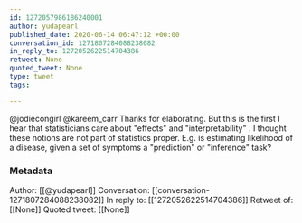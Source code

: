 ```yaml
---
id: 1272057986186240001
author: yudapearl
published_date: 2020-06-14 06:47:12 +00:00
conversation_id: 1271807284088238082
in_reply_to: 1272052622514704386
retweet: None
quoted_tweet: None
type: tweet
tags:

---
```


@jodiecongirl @kareem_carr Thanks for elaborating. But this is the first I hear that statisticians care about "effects" and "interpretability" . I thought these notions are not part of statistics proper. E.g. is estimating likelihood of a disease, given a set of symptoms a "prediction" or "inference" task?

### Metadata

Author: [[@yudapearl]]
Conversation: [[conversation-1271807284088238082]]
In reply to: [[1272052622514704386]]
Retweet of: [[None]]
Quoted tweet: [[None]]
